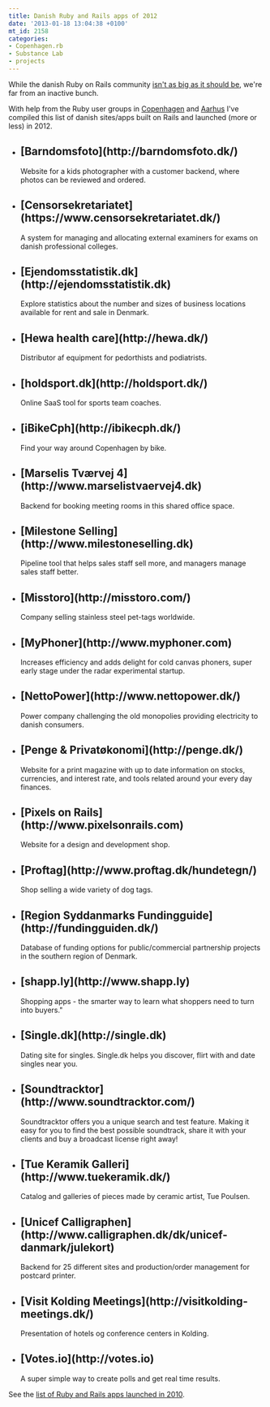 ```yaml
---
title: Danish Ruby and Rails apps of 2012
date: '2013-01-18 13:04:38 +0100'
mt_id: 2158
categories:
- Copenhagen.rb
- Substance Lab
- projects
---
```

While the danish Ruby on Rails community [isn't as big as it should be](http://mentalized.net/journal/2011/08/11/the-state-of-ruby-in-denmark/), we're far from an inactive bunch.

With help from the Ruby user groups in [Copenhagen](http://copenhagenrb.dk) and [Aarhus](http://aarhus.rb) I've compiled this list of danish sites/apps built on Rails and launched (more or less) in 2012.

<!--more-->

* <h2>[Barndomsfoto](http://barndomsfoto.dk/)</h2> Website for a kids photographer with a customer backend, where photos can be reviewed and ordered.
* <h2>[Censorsekretariatet](https://www.censorsekretariatet.dk/)</h2> A system for managing and allocating external examiners for exams on danish professional colleges.
* <h2>[Ejendomsstatistik.dk](http://ejendomsstatistik.dk)</h2> Explore statistics about the number and sizes of business locations available for rent and sale in Denmark.
* <h2>[Hewa health care](http://hewa.dk/)</h2> Distributor af equipment for pedorthists and podiatrists.
* <h2>[holdsport.dk](http://holdsport.dk/)</h2> Online SaaS tool for sports team coaches.
* <h2>[iBikeCph](http://ibikecph.dk/)</h2> Find your way around Copenhagen by bike.
* <h2>[Marselis Tværvej 4](http://www.marselistvaervej4.dk)</h2> Backend for booking meeting rooms in this shared office space.
* <h2>[Milestone Selling](http://www.milestoneselling.dk)</h2> Pipeline tool that helps sales staff sell more, and managers manage sales staff better.
* <h2>[Misstoro](http://misstoro.com/)</h2> Company selling stainless steel pet-tags worldwide.
* <h2>[MyPhoner](http://www.myphoner.com)</h2> Increases efficiency and adds delight for cold canvas phoners, super early stage under the radar experimental startup.
* <h2>[NettoPower](http://www.nettopower.dk/)</h2> Power company challenging the old monopolies providing electricity to danish consumers.
* <h2>[Penge & Privatøkonomi](http://penge.dk/)</h2> Website for a print magazine with up to date information on stocks, currencies, and interest rate, and tools related around your every day finances.
* <h2>[Pixels on Rails](http://www.pixelsonrails.com)</h2> Website for a design and development shop.
* <h2>[Proftag](http://www.proftag.dk/hundetegn/)</h2> Shop selling a wide variety of dog tags.
* <h2>[Region Syddanmarks Fundingguide](http://fundingguiden.dk/)</h2> Database of funding options for public/commercial partnership projects in the southern region of Denmark.
* <h2>[shapp.ly](http://www.shapp.ly)</h2> Shopping apps - the smarter way to learn what shoppers need to turn into buyers."
* <h2>[Single.dk](http://single.dk)</h2> Dating site for singles. Single.dk helps you discover, flirt with and date singles near you.
* <h2>[Soundtracktor](http://www.soundtracktor.com/)</h2> Soundtracktor offers you a unique search and test feature. Making it easy for you to find the best possible soundtrack, share it with your clients and buy a broadcast license right away!
* <h2>[Tue Keramik Galleri](http://www.tuekeramik.dk/)</h2> Catalog and galleries of pieces made by ceramic artist, Tue Poulsen.
* <h2>[Unicef Calligraphen](http://www.calligraphen.dk/dk/unicef-danmark/julekort)</h2> Backend for 25 different sites and production/order management for postcard printer.
* <h2>[Visit Kolding Meetings](http://visitkolding-meetings.dk/)</h2> Presentation of hotels og conference centers in Kolding.
* <h2>[Votes.io](http://votes.io)</h2> A super simple way to create polls and get real time results.

See the [list of Ruby and Rails apps launched in 2010](http://mentalized.net/journal/2011/01/20/new-ruby-and-rails-apps-in-denmark/).
